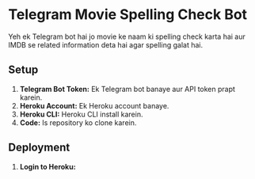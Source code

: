 # Telegram Movie Spelling Check Bot

Yeh ek Telegram bot hai jo movie ke naam ki spelling check karta hai aur IMDB se related information deta hai agar spelling galat hai.

## Setup

1.  **Telegram Bot Token:** Ek Telegram bot banaye aur API token prapt karein.
2.  **Heroku Account:** Ek Heroku account banaye.
3.  **Heroku CLI:** Heroku CLI install karein.
4.  **Code:** Is repository ko clone karein.

## Deployment

1.  **Login to Heroku:**
